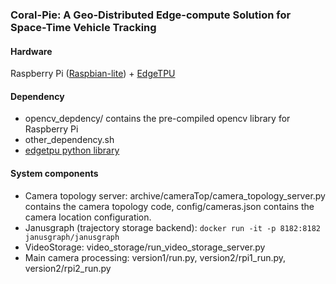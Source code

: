 ### Coral-Pie: A Geo-Distributed Edge-compute Solution for Space-Time Vehicle Tracking

#### Hardware
Raspberry Pi ([Raspbian-lite](https://www.raspberrypi.org/downloads/raspberry-pi-os/)) + [EdgeTPU](https://coral.ai/products/accelerator)

#### Dependency
- opencv_depdency/ contains the pre-compiled opencv library for Raspberry Pi
- other_dependency.sh
- [edgetpu python library](https://coral.ai/docs/accelerator/get-started/)

#### System components
- Camera topology server: archive/cameraTop/camera_topology_server.py contains the camera topology code, config/cameras.json contains the camera location configuration.
- Janusgraph (trajectory storage backend): `docker run -it -p 8182:8182 janusgraph/janusgraph`
- VideoStorage: video_storage/run_video_storage_server.py
- Main camera processing: version1/run.py, version2/rpi1_run.py, version2/rpi2_run.py


